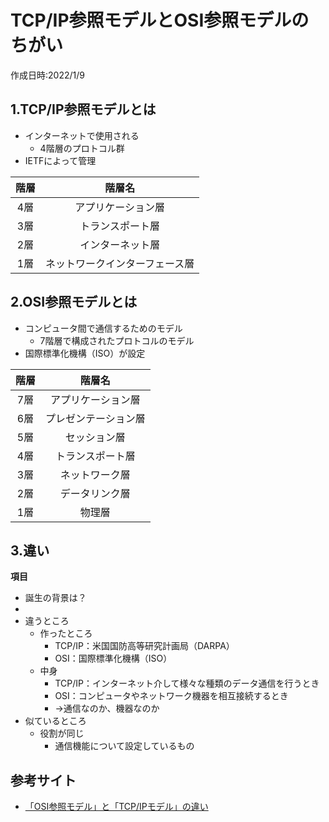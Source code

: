 # TCP/IP参照モデルとOSI参照モデルのちがい
作成日時:2022/1/9

## 1.TCP/IP参照モデルとは
* インターネットで使用される
  * 4階層のプロトコル群
* IETFによって管理

| 階層  |             階層名             |
| :---: | :----------------------------: |
|  4層  |       アプリケーション層       |
|  3層  |        トランスポート層        |
|  2層  |        インターネット層        |
|  1層  | ネットワークインターフェース層 |


## 2.OSI参照モデルとは
* コンピュータ間で通信するためのモデル
  * 7階層で構成されたプロトコルのモデル
* 国際標準化機構（ISO）が設定

| 階層  |        階層名        |
| :---: | :------------------: |
|  7層  |  アプリケーション層  |
|  6層  | プレゼンテーション層 |
|  5層  |     セッション層     |
|  4層  |   トランスポート層   |
|  3層  |    ネットワーク層    |
|  2層  |    データリンク層    |
|  1層  |        物理層        |

## 3.違い
<!-- todo -->
**項目**
- 誕生の背景は？
 - 
- 違うところ
  - 作ったところ
    - TCP/IP：米国国防高等研究計画局（DARPA）
    - OSI：国際標準化機構（ISO）
  - 中身
    - TCP/IP：インターネット介して様々な種類のデータ通信を行うとき
    - OSI：コンピュータやネットワーク機器を相互接続するとき
    - →通信なのか、機器なのか
- 似ているところ
  - 役割が同じ
    - 通信機能について設定しているもの

## 参考サイト
- [「OSI参照モデル」と「TCP/IPモデル」の違い](https://wa3.i-3-i.info/diff322model.html)